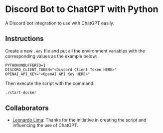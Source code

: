 # Discord Bot to ChatGPT with Python

A Discord bot integration to use with ChatGPT easily.

## Instructions

Create a new `.env` file and put all the environment variables with the corresponding values as the example below:

```dotenv
PYTHONUNBUFFERED=1
DISCORD_CLIENT_TOKEN="<Discord Client Token HERE>"
OPENAI_API_KEY="<OpenAI API Key HERE>"
```

Then execute the script with the command:

```bash
./start-docker
```

## Collaborators

* [Leonardo Lima](https://github.com/leop25): Thanks for the initiative in creating the script and influencing the use of ChatGPT.